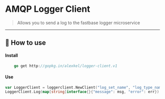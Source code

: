 # AMQP Logger Client
> Allows you to send a log to the fastbase logger microservice

--- 
## :rocket: How to use

#### Install
```go
    go get http://gopkg.in/alexkel/logger-client.v1
```

#### Use

```go
var LoggerClient = loggerclient.NewClient("log_set_name", "log_type_name")
LoggerClient.Log(map[string]interface{}{"message": msg, "error": err})
```

